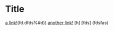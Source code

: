 # Title
[a link!](https://something.com/fsd)(fd.dfds%#d))
[another link!](some-page.html)
[h]
[fds] (fdsfas)
